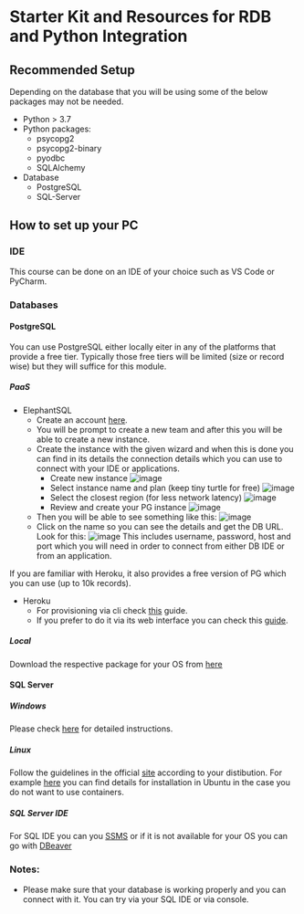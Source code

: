 # Starter Kit and Resources for RDB and Python Integration

## Recommended Setup
Depending on the database that you will be using some of the below packages may not be needed.

- Python > 3.7
- Python packages: 
  - psycopg2 
  - psycopg2-binary 
  - pyodbc
  - SQLAlchemy
- Database
  - PostgreSQL
  - SQL-Server
  
## How to set up your PC

### IDE
This course can be done on an IDE of your choice such as VS Code or PyCharm.

### Databases
#### PostgreSQL

You can use PostgreSQL either locally eiter in any of the platforms that provide a free tier. Typically those free tiers will be limited (size or record wise)
but they will suffice for this module. 

##### PaaS

- ElephantSQL
  - Create an account [here](https://www.elephantsql.com/).
  - You will be prompt to create a new team and after this you will be able to create a new instance.
  - Create the instance with the given wizard and when this is done you can find in its details the connection details which you can use to connect with your IDE or applications.
    -  Create new instance
    ![image](https://user-images.githubusercontent.com/25746825/200164845-2e812125-99a4-4e0e-85a0-20e140d02785.png)
    -  Select instance name and plan (keep tiny turtle for free)
    ![image](https://user-images.githubusercontent.com/25746825/200164907-c6e48b87-bbc9-4e5c-ad7d-71aa85acf468.png)
    - Select the closest region (for less network latency)
    ![image](https://user-images.githubusercontent.com/25746825/200164936-7f272a84-b947-4783-8940-6b42b6a1d9e0.png)
    - Review and create your PG instance
    ![image](https://user-images.githubusercontent.com/25746825/200164959-5cbdb4a5-fcfe-4b43-91ef-1c07a58f7c70.png) 
  - Then you will be able to see something like this:
  ![image](https://user-images.githubusercontent.com/25746825/200164985-a659fd25-b6b9-4936-8680-597be04d1447.png)
  - Click on the name so you can see the details and get the DB URL. Look for this:
  ![image](https://user-images.githubusercontent.com/25746825/200165029-980dc9ed-a769-422a-8c4c-e18c9bd65988.png)
  This includes username, password, host and port which you will need in order to connect from either DB IDE or from an application. 



If you are familiar with Heroku, it also provides a free version of PG which you can use (up to 10k records).

- Heroku
  - For provisioning via cli check [this](https://devcenter.heroku.com/articles/heroku-postgresql#provisioning-heroku-postgres) guide.
  - If you prefer to do it via its web interface you can check this [guide](https://dev.to/prisma/how-to-setup-a-free-postgresql-database-on-heroku-1dc1).

##### Local

Download the respective package for your OS from [here](https://www.enterprisedb.com/downloads/postgres-postgresql-downloads)


#### SQL Server

##### Windows

Please check [here](https://github.com/codehub-learn/MS-SQL-Server-) for detailed instructions.

##### Linux

Follow the guidelines in the official [site](https://www.microsoft.com/en-us/sql-server/sql-server-downloads) according to your distibution.
For example [here](https://docs.microsoft.com/en-us/sql/linux/quickstart-install-connect-ubuntu?view=sql-server-ver15) you can find details for installation in Ubuntu in the case you do not want to use containers.

##### SQL Server IDE

For SQL IDE you can you [SSMS](https://docs.microsoft.com/en-us/sql/ssms/download-sql-server-management-studio-ssms?view=sql-server-ver15) or if it is not available for your OS you can go with [DBeaver](https://dbeaver.io/)

### Notes:

- Please make sure that your database is working properly and you can connect with it. You can try via your SQL IDE or via console.
